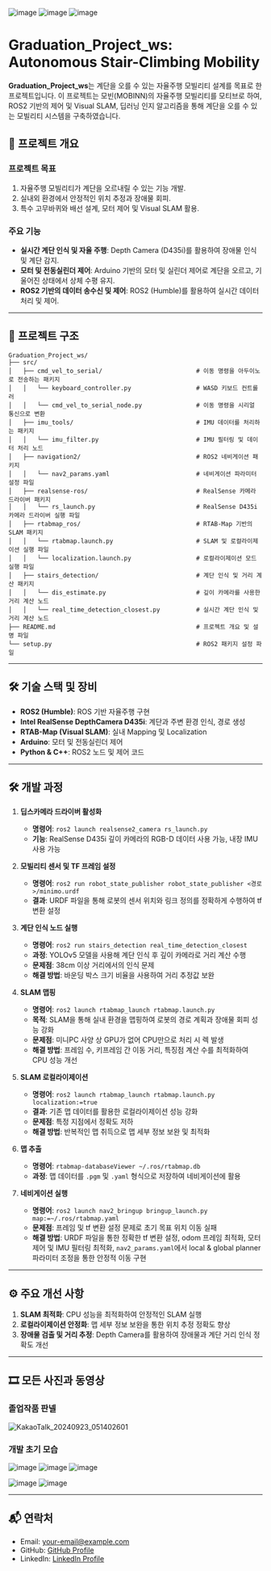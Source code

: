 
![image](https://github.com/user-attachments/assets/44f0aaa4-71b7-43af-9867-658f68c2598e)
![image](https://github.com/user-attachments/assets/1d08bd59-c086-4568-8329-6a8a0b2f5a57)
![image](https://github.com/user-attachments/assets/f54d1c03-2a0c-4a6b-9c1c-34896037ee1f)

# Graduation_Project_ws: Autonomous Stair-Climbing Mobility

**Graduation_Project_ws**는 계단을 오를 수 있는 자율주행 모빌리티 설계를 목표로 한 프로젝트입니다. 이 프로젝트는 모빈(MOBINN)의 자율주행 모빌리티를 모티브로 하여, ROS2 기반의 제어 및 Visual SLAM, 딥러닝 인지 알고리즘을 통해 계단을 오를 수 있는 모빌리티 시스템을 구축하였습니다. 






## 📌 프로젝트 개요

### 프로젝트 목표
1. 자율주행 모빌리티가 계단을 오르내릴 수 있는 기능 개발.
2. 실내외 환경에서 안정적인 위치 추정과 장애물 회피.
3. 특수 고무바퀴와 배선 설계, 모터 제어 및 Visual SLAM 활용.

### 주요 기능
- **실시간 계단 인식 및 자율 주행**: Depth Camera (D435i)를 활용하여 장애물 인식 및 계단 감지.
- **모터 및 전동실린더 제어**: Arduino 기반의 모터 및 실린더 제어로 계단을 오르고, 기울어진 상태에서 상체 수평 유지.
- **ROS2 기반의 데이터 송수신 및 제어**: ROS2 (Humble)를 활용하여 실시간 데이터 처리 및 제어.





  
---

## 📁 프로젝트 구조

```plaintext
Graduation_Project_ws/
├── src/
│   ├── cmd_vel_to_serial/                          # 이동 명령을 아두이노로 전송하는 패키지
│   │   └── keyboard_controller.py                  # WASD 키보드 컨트롤러
│   │   └── cmd_vel_to_serial_node.py               # 이동 명령을 시리얼 통신으로 변환
│   ├── imu_tools/                                  # IMU 데이터를 처리하는 패키지
│   │   └── imu_filter.py                           # IMU 필터링 및 데이터 처리 노드
│   ├── navigation2/                                # ROS2 네비게이션 패키지
│   │   └── nav2_params.yaml                        # 네비게이션 파라미터 설정 파일
│   ├── realsense-ros/                              # RealSense 카메라 드라이버 패키지
│   │   └── rs_launch.py                            # RealSense D435i 카메라 드라이버 실행 파일
│   ├── rtabmap_ros/                                # RTAB-Map 기반의 SLAM 패키지
│   │   └── rtabmap.launch.py                       # SLAM 및 로컬라이제이션 실행 파일
│   │   └── localization.launch.py                  # 로컬라이제이션 모드 실행 파일
│   ├── stairs_detection/                           # 계단 인식 및 거리 계산 패키지
│   │   └── dis_estimate.py                         # 깊이 카메라를 사용한 거리 계산 노드
│   │   └── real_time_detection_closest.py          # 실시간 계단 인식 및 거리 계산 노드
├── README.md                                       # 프로젝트 개요 및 설명 파일
└── setup.py                                        # ROS2 패키지 설정 파일
```






---

## 🛠️ 기술 스택 및 장비

- **ROS2 (Humble)**: ROS 기반 자율주행 구현
- **Intel RealSense DepthCamera D435i**: 계단과 주변 환경 인식, 경로 생성
- **RTAB-Map (Visual SLAM)**: 실내 Mapping 및 Localization
- **Arduino**: 모터 및 전동실린더 제어
- **Python & C++**: ROS2 노드 및 제어 코드

---





## 🛠️ 개발 과정




1. **딥스카메라 드라이버 활성화**
   - **명령어**: `ros2 launch realsense2_camera rs_launch.py`
   - **기능**: RealSense D435i 깊이 카메라의 RGB-D 데이터 사용 가능, 내장 IMU 사용 가능



2. **모빌리티 센서 및 TF 프레임 설정**
   - **명령어**: `ros2 run robot_state_publisher robot_state_publisher <경로>/minimo.urdf`
   - **결과**: URDF 파일을 통해 로봇의 센서 위치와 링크 정의를 정확하게 수행하여 tf 변환 설정




3. **계단 인식 노드 실행**
   - **명령어**: `ros2 run stairs_detection real_time_detection_closest`
   - **과정**: YOLOv5 모델을 사용해 계단 인식 후 깊이 카메라로 거리 계산 수행
   - **문제점**: 38cm 이상 거리에서의 인식 문제
   - **해결 방법**: 바운딩 박스 크기 비율을 사용하여 거리 추정값 보완




4. **SLAM 맵핑**
   - **명령어**: `ros2 launch rtabmap_launch rtabmap.launch.py`
   - **목적**: SLAM을 통해 실내 환경을 맵핑하여 로봇의 경로 계획과 장애물 회피 성능 강화
   - **문제점**: 미니PC 사양 상 GPU가 없어 CPU만으로 처리 시 렉 발생
   - **해결 방법**: 프레임 수, 키프레임 간 이동 거리, 특징점 계산 수를 최적화하여 CPU 성능 개선




5. **SLAM 로컬라이제이션**
   - **명령어**: `ros2 launch rtabmap_launch rtabmap.launch.py localization:=true`
   - **결과**: 기존 맵 데이터를 활용한 로컬라이제이션 성능 강화
   - **문제점**: 특정 지점에서 정확도 저하
   - **해결 방법**: 반복적인 맵 취득으로 맵 세부 정보 보완 및 최적화




6. **맵 추출**
   - **명령어**: `rtabmap-databaseViewer ~/.ros/rtabmap.db`
   - **과정**: 맵 데이터를 `.pgm` 및 `.yaml` 형식으로 저장하여 네비게이션에 활용




7. **네비게이션 실행**
   - **명령어**: `ros2 launch nav2_bringup bringup_launch.py map:=~/.ros/rtabmap.yaml`
   - **문제점**: 프레임 및 tf 변환 설정 문제로 초기 목표 위치 이동 실패
   - **해결 방법**: URDF 파일을 통한 정확한 tf 변환 설정, odom 프레임 최적화, 모터 제어 및 IMU 필터링 최적화, `nav2_params.yaml`에서 local & global planner 파라미터 조정을 통한 안정적 이동 구현






---

## ⚙️ 주요 개선 사항
1. **SLAM 최적화**: CPU 성능을 최적화하여 안정적인 SLAM 실행
2. **로컬라이제이션 안정화**: 맵 세부 정보 보완을 통한 위치 추정 정확도 향상
3. **장애물 검출 및 거리 추정**: Depth Camera를 활용하여 장애물과 계단 거리 인식 정확도 개선

---






## 🎞️ 모든 사진과 동영상

### 졸업작품 판넬
![KakaoTalk_20240923_051402601](https://github.com/user-attachments/assets/7107e888-6b60-4894-a8d8-d402c45cea91)

### 개발 초기 모습
![image](https://github.com/user-attachments/assets/01b3ccf4-0242-4eee-8216-6791a8c6ade6)
![image](https://github.com/user-attachments/assets/6171fb87-458b-4974-936e-c0a68f83e1da)
![image](https://github.com/user-attachments/assets/2b3042e2-b87a-4200-a635-66ed4e460557)

![image](https://github.com/user-attachments/assets/c7f928da-629e-4b5e-a22c-dad3343324ee)
![image](https://github.com/user-attachments/assets/32ad4fce-f387-4667-8f54-efa4e67cc4e8)


---

## 📬 연락처

- Email: [your-email@example.com](mailto:your-email@example.com)
- GitHub: [GitHub Profile](https://github.com/yourusername)
- LinkedIn: [LinkedIn Profile](https://linkedin.com/in/yourusername)

```
